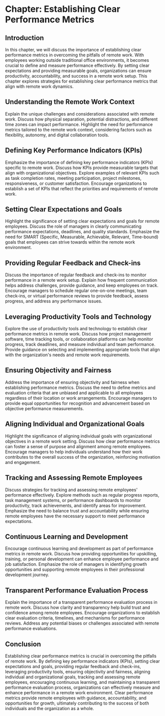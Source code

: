 Chapter: Establishing Clear Performance Metrics
===============================================

Introduction
------------

In this chapter, we will discuss the importance of establishing clear performance metrics in overcoming the pitfalls of remote work. With employees working outside traditional office environments, it becomes crucial to define and measure performance effectively. By setting clear expectations and providing measurable goals, organizations can ensure productivity, accountability, and success in a remote work setup. This chapter explores strategies for establishing clear performance metrics that align with remote work dynamics.

Understanding the Remote Work Context
-------------------------------------

Explain the unique challenges and considerations associated with remote work. Discuss how physical separation, potential distractions, and different time zones can impact performance. Highlight the need for performance metrics tailored to the remote work context, considering factors such as flexibility, autonomy, and digital collaboration tools.

Defining Key Performance Indicators (KPIs)
------------------------------------------

Emphasize the importance of defining key performance indicators (KPIs) specific to remote work. Discuss how KPIs provide measurable targets that align with organizational objectives. Explore examples of relevant KPIs such as task completion rates, meeting participation, project milestones, responsiveness, or customer satisfaction. Encourage organizations to establish a set of KPIs that reflect the priorities and requirements of remote work.

Setting Clear Expectations and Goals
------------------------------------

Highlight the significance of setting clear expectations and goals for remote employees. Discuss the role of managers in clearly communicating performance expectations, deadlines, and quality standards. Emphasize the need for SMART (Specific, Measurable, Achievable, Relevant, Time-bound) goals that employees can strive towards within the remote work environment.

Providing Regular Feedback and Check-ins
----------------------------------------

Discuss the importance of regular feedback and check-ins to monitor performance in a remote work setup. Explain how frequent communication helps address challenges, provide guidance, and keep employees on track. Encourage managers to schedule regular one-on-one meetings, team check-ins, or virtual performance reviews to provide feedback, assess progress, and address any performance issues.

Leveraging Productivity Tools and Technology
--------------------------------------------

Explore the use of productivity tools and technology to establish clear performance metrics in remote work. Discuss how project management software, time tracking tools, or collaboration platforms can help monitor progress, track deadlines, and measure individual and team performance. Provide guidance on selecting and implementing appropriate tools that align with the organization's needs and remote work requirements.

Ensuring Objectivity and Fairness
---------------------------------

Address the importance of ensuring objectivity and fairness when establishing performance metrics. Discuss the need to define metrics and evaluation criteria that are unbiased and applicable to all employees regardless of their location or work arrangements. Encourage managers to provide equal opportunities for recognition and advancement based on objective performance measurements.

Aligning Individual and Organizational Goals
--------------------------------------------

Highlight the significance of aligning individual goals with organizational objectives in a remote work setting. Discuss how clear performance metrics can foster a sense of purpose and alignment among remote employees. Encourage managers to help individuals understand how their work contributes to the overall success of the organization, reinforcing motivation and engagement.

Tracking and Assessing Remote Employees
---------------------------------------

Discuss strategies for tracking and assessing remote employees' performance effectively. Explore methods such as regular progress reports, task management systems, or performance dashboards to monitor productivity, track achievements, and identify areas for improvement. Emphasize the need to balance trust and accountability while ensuring remote employees have the necessary support to meet performance expectations.

Continuous Learning and Development
-----------------------------------

Encourage continuous learning and development as part of performance metrics in remote work. Discuss how providing opportunities for upskilling, training, or personal development can enhance employee performance and job satisfaction. Emphasize the role of managers in identifying growth opportunities and supporting remote employees in their professional development journey.

Transparent Performance Evaluation Process
------------------------------------------

Explain the importance of a transparent performance evaluation process in remote work. Discuss how clarity and transparency help build trust and confidence among remote employees. Encourage organizations to establish clear evaluation criteria, timelines, and mechanisms for performance reviews. Address any potential biases or challenges associated with remote performance evaluations.

Conclusion
----------

Establishing clear performance metrics is crucial in overcoming the pitfalls of remote work. By defining key performance indicators (KPIs), setting clear expectations and goals, providing regular feedback and check-ins, leveraging productivity tools, ensuring objectivity and fairness, aligning individual and organizational goals, tracking and assessing remote employees, encouraging continuous learning, and maintaining a transparent performance evaluation process, organizations can effectively measure and enhance performance in a remote work environment. Clear performance metrics provide remote employees with guidance, accountability, and opportunities for growth, ultimately contributing to the success of both individuals and the organization as a whole.
